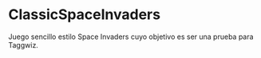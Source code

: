 # ClassicSpaceInvaders
Juego sencillo estilo Space Invaders cuyo objetivo es ser una prueba para Taggwiz.

